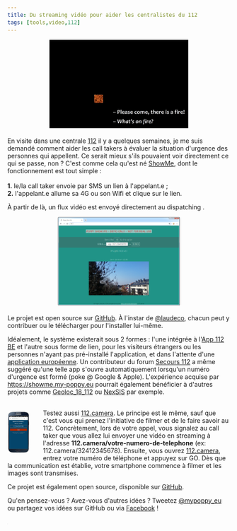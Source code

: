 ```yaml
---
title: Du streaming vidéo pour aider les centralistes du 112
tags: [tools,video,112]
---
```

<center>
<img src='../images/showme.gif' style="height:200px">
</center>
<br>
En visite dans une centrale <a href='https://112.be'>112</a> il y a quelques semaines, je me suis demandé comment aider les call takers à évaluer la situation d'urgence des personnes qui appellent. Ce serait mieux s'ils pouvaient voir directement ce qui se passe, non ? C'est comme cela qu'est né <a href='https://showme.my-poppy.eu'>ShowMe</a>, dont le fonctionnement est tout simple :<br><br><b>1.</b> le/la call taker envoie par SMS un lien à l'appelant.e ; <br><b>2.</b> l'appelant.e allume sa 4G ou son Wifi et clique sur le lien.<br>

À partir de là, un flux vidéo est envoyé directement au dispatching .
<center>
<img src='../images/showme.png?a=1' style="height:200px">
</center>
<br>
Le projet est open source sur <a href='https://github.com/ccloquet/showme'>GitHub</a>. À l'instar de <a href='https://github.com/laudeco'>@laudeco</a>, chacun peut y contribuer ou le télécharger pour l'installer lui-même.<br>

Idéalement, le système existerait sous 2 formes : l'une intégrée à l'<a href='https://www.112.be/fr/app'>App 112 BE</a> et l'autre sous forme de lien, pour les visiteurs étrangers ou les personnes n'ayant pas pré-installé l'application, et dans l'attente d'une <a href=''>application européenne</a>. Un contributeur du forum <a href=''>Secours 112</a> a même suggéré qu'une telle app s'ouvre automatiquement lorsqu'un numéro d'urgence est formé (poke @ Google & Apple). L'expérience acquise par <a href='ShowMe'>https://showme.my-poppy.eu</a> pourrait également bénéficier à d'autres projets comme <a href='https://twitter.com/geoloc18_112'>Geoloc_18_112</a> ou <a href='https://www.senat.fr/questions/base/2018/qSEQ180706234.html'>NexSIS</a> par exemple.<br><br>

<img style="width:10%; float:left;margin:5px 30px 5px 0px" src='../images/showme2.png?a=1'  >

Testez aussi <a href='https://112.camera'>112.camera</a>. Le principe est le même, sauf que c'est vous qui prenez l'initiative de filmer et de le faire savoir au 112. Concrètement, lors de votre appel, vous signalez au call taker que vous allez lui envoyer une vidéo en streaming à l'adresse <b>112.camera/votre-numero-de-telephone</b> (ex: 112.camera/32412345678). Ensuite, vous ouvrez <a href='https://112.camera'>112.camera</a>, entrez votre numéro de téléphone et appuyez sur GO. Dès que la communication est établie, votre smartphone commence à filmer et les images sont transmises.<br>

Ce projet est également open source, disponible sur <a href='https://github.com/ccloquet/112.camera/'>GitHub</a>.

Qu'en pensez-vous ? Avez-vous d'autres idées ? Tweetez <a href='https://twitter.com/mypoppy_eu'>@mypoppy_eu</a> ou partagez vos idées sur GitHub ou via <a href='https://facebook.com/mypoppyeu'>Facebook</a> !

<iframe src="https://www.my-poppy.eu/cnt/cnt.php" width="1" height="1" frameBorder="0">
